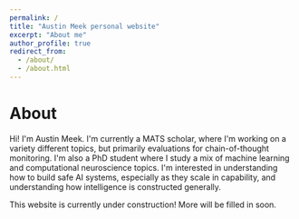 ```yaml
---
permalink: /
title: "Austin Meek personal website"
excerpt: "About me"
author_profile: true
redirect_from: 
  - /about/
  - /about.html
---
```


About
======

Hi! I'm Austin Meek. I'm currently a MATS scholar, where I'm working on a variety different topics, but primarily evaluations for chain-of-thought monitoring. I'm also a PhD student where I study a mix of machine learning and computational neuroscience topics. I'm interested in understanding how to build safe AI systems, especially as they scale in capability, and understanding how intelligence is constructed generally.

This website is currently under construction! More will be filled in soon.
